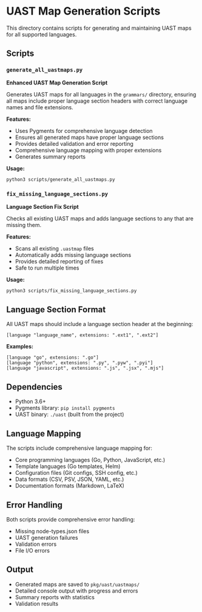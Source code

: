 # UAST Map Generation Scripts

This directory contains scripts for generating and maintaining UAST maps for all supported languages.

## Scripts

### `generate_all_uastmaps.py`
**Enhanced UAST Map Generation Script**

Generates UAST maps for all languages in the `grammars/` directory, ensuring all maps include proper language section headers with correct language names and file extensions.

**Features:**
- Uses Pygments for comprehensive language detection
- Ensures all generated maps have proper language sections
- Provides detailed validation and error reporting
- Comprehensive language mapping with proper extensions
- Generates summary reports

**Usage:**
```bash
python3 scripts/generate_all_uastmaps.py
```

### `fix_missing_language_sections.py`
**Language Section Fix Script**

Checks all existing UAST maps and adds language sections to any that are missing them.

**Features:**
- Scans all existing `.uastmap` files
- Automatically adds missing language sections
- Provides detailed reporting of fixes
- Safe to run multiple times

**Usage:**
```bash
python3 scripts/fix_missing_language_sections.py
```

## Language Section Format

All UAST maps should include a language section header at the beginning:

```
[language "language_name", extensions: ".ext1", ".ext2"]
```

**Examples:**
```
[language "go", extensions: ".go"]
[language "python", extensions: ".py", ".pyw", ".pyi"]
[language "javascript", extensions: ".js", ".jsx", ".mjs"]
```

## Dependencies

- Python 3.6+
- Pygments library: `pip install pygments`
- UAST binary: `./uast` (built from the project)

## Language Mapping

The scripts include comprehensive language mapping for:
- Core programming languages (Go, Python, JavaScript, etc.)
- Template languages (Go templates, Helm)
- Configuration files (Git configs, SSH config, etc.)
- Data formats (CSV, PSV, JSON, YAML, etc.)
- Documentation formats (Markdown, LaTeX)

## Error Handling

Both scripts provide comprehensive error handling:
- Missing node-types.json files
- UAST generation failures
- Validation errors
- File I/O errors

## Output

- Generated maps are saved to `pkg/uast/uastmaps/`
- Detailed console output with progress and errors
- Summary reports with statistics
- Validation results 